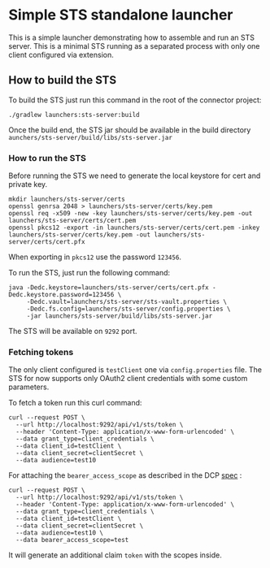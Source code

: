 # Simple STS standalone launcher

This is a simple launcher demonstrating how to assemble and run an STS server. This is a minimal STS
running as a separated process with only one client configured via extension.

## How to build the STS

To build the STS just run this command in the root of the connector project:

```shell
./gradlew launchers:sts-server:build
```

Once the build end, the STS jar should be available in the build
directory `aunchers/sts-server/build/libs/sts-server.jar`

### How to run the STS

Before running the STS we need to generate the local keystore for cert and private key.

```shell
mkdir launchers/sts-server/certs
openssl genrsa 2048 > launchers/sts-server/certs/key.pem
openssl req -x509 -new -key launchers/sts-server/certs/key.pem -out launchers/sts-server/certs/cert.pem
openssl pkcs12 -export -in launchers/sts-server/certs/cert.pem -inkey launchers/sts-server/certs/key.pem -out launchers/sts-server/certs/cert.pfx
```

When exporting in `pkcs12` use the password `123456`.

To run the STS, just run the following command:

```shell
java -Dedc.keystore=launchers/sts-server/certs/cert.pfx -Dedc.keystore.password=123456 \
     -Dedc.vault=launchers/sts-server/sts-vault.properties \
     -Dedc.fs.config=launchers/sts-server/config.properties \
     -jar launchers/sts-server/build/libs/sts-server.jar
 ```

The STS will be available on `9292` port.

### Fetching tokens

The only client configured is `testClient` one via `config.properties` file. The STS for now supports only
OAuth2 client credentials with some custom parameters.

To fetch a token run this curl command:

```shell
curl --request POST \
  --url http://localhost:9292/api/v1/sts/token \
  --header 'Content-Type: application/x-www-form-urlencoded' \
  --data grant_type=client_credentials \
  --data client_id=testClient \
  --data client_secret=clientSecret \
  --data audience=test10 
```

For attaching the `bearer_access_scope` as described in the
DCP [spec](https://github.com/eclipse-tractusx/identity-trust/blob/main/specifications/M1/identity.protocol.base.md#6-using-the-oauth-2-client-credential-grant-to-obtain-access-tokens-from-an-sts) :

```shell
curl --request POST \
  --url http://localhost:9292/api/v1/sts/token \
  --header 'Content-Type: application/x-www-form-urlencoded' \
  --data grant_type=client_credentials \
  --data client_id=testClient \
  --data client_secret=clientSecret \
  --data audience=test10 \
  --data bearer_access_scope=test
```

It will generate an additional claim `token` with the scopes inside.
